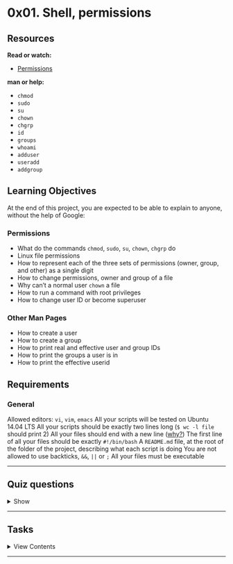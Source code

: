 # 0x01. Shell, permissions

## Resources

**Read or watch:**

- [Permissions](http://linuxcommand.org/lc3_lts0090.php)

**man or help:**

- `chmod`
- `sudo`
- `su`
- `chown`
- `chgrp`
- `id`
- `groups`
- `whoami`
- `adduser`
- `useradd`
- `addgroup`

## Learning Objectives

At the end of this project, you are expected to be able to explain to anyone, without the help of Google:

### Permissions

- What do the commands `chmod`, `sudo`, `su`, `chown`, `chgrp` do
- Linux file permissions
- How to represent each of the three sets of permissions (owner, group, and other) as a single digit
- How to change permissions, owner and group of a file
- Why can’t a normal user `chown` a file
- How to run a command with root privileges
- How to change user ID or become superuser

### Other Man Pages

- How to create a user
- How to create a group
- How to print real and effective user and group IDs
- How to print the groups a user is in
- How to print the effective userid

## Requirements

### General

Allowed editors: `vi`, `vim`, `emacs`
All your scripts will be tested on Ubuntu 14.04 LTS
All your scripts should be exactly two lines long (`$ wc -l file` should print 2)
All your files should end with a new line ([why?](https://unix.stackexchange.com/questions/18743/whats-the-point-in-adding-a-new-line-to-the-end-of-a-file/18789))
The first line of all your files should be exactly `#!/bin/bash`
A `README.md` file, at the root of the folder of the project, describing what each script is doing
You are not allowed to use backticks, `&&`, `||` or `;`
All your files must be executable

---

## Quiz questions

<details>
<summary>Show</summary>
  
### Question #0

Which command should I use for changing a file permission?

- [ ] su
- [x] chmod
- [ ] chown
- [ ] chgrp

### Question #1

Which command should I use for changing a file owner?

- [ ] su
- [ ] chmod
- [x] chown
- [ ] chgrp

### Question #2

What is the permission value for a file without any restriction?

- [ ] 600
- [ ] 644
- [x] 777

### Question #3

What is the permission value for a file read only for the group owner?

- [x] 040
- [ ] 050
- [ ] 060
- [ ] 070

### Question #4

What is the numerical value for the `rwx------` permission?

- [ ] 600
- [ ] 621
- [ ] 704
- [x] 700

### Question #5

What is the numerical value for the `r-xr--r--` permission?

- [ ] 522
- [x] 544
- [ ] 644
- [ ] 411

### Question #6

What is the numerical value for the `----w---x` permission?

- [ ] 123
- [ ] 121
- [ ] 221
- [x] 021

</details>

---

## Tasks

<details>
<summary>View Contents</summary>

### [0. My name is Betty](./0-iam_betty)

Create a script that changes your user ID to `betty`.

- You should use exactly 8 characters for your command (+1 character for the new line)
- You can assume that the user `betty` will exist when we will run your script

```
julien@ubuntu:/tmp/h$ tail -1 0-iam_betty | wc -c
9
julien@ubuntu:/tmp/h$
```

**Repo:**

* GitHub repository: `holberton-system_engineering-devops`
* Directory: `0x01-shell_permissions`
* File: `0-iam_betty`

### [1. Who am I](./1-who_am_i)

Write a script that prints the effective userid of the current user.

```
julien@ubuntu:/tmp/h$ ./1-who_am_i
julien
julien@ubuntu:/tmp/h$ 
```

**Repo:**

* GitHub repository: `holberton-system_engineering-devops`
* Directory: `0x01-shell_permissions`
* File: `1-who_am_i`

### [2. Groups](./2-groups)

Write a script that prints all the groups the current user is part of.

```
julien@ubuntu:/tmp/h$ ./2-groups
julien adm cdrom sudo dip plugdev lpadmin sambashare
julien@ubuntu:/tmp/h$ 
```

Note: depending on the user, you will get a different output.

**Repo:**

* GitHub repository: `holberton-system_engineering-devops`
* Directory: `0x01-shell_permissions`
* File: `2-groups`

### [3. New owner](./3-new_owner)

Write a script that changes the owner of the file `hello` to the user `betty`.

```
julien@ubuntu:/tmp/h$ ls -l
total 4
-rwxrw-r-- 1 julien julien 30 Sep 20 14:23 3-new_owner
-rw-rw-r-- 1 julien julien  0 Sep 20 14:18 hello
julien@ubuntu:/tmp/h$ sudo ./3-new_owner 
julien@ubuntu:/tmp/h$ ls -l
total 4
-rwxrw-r-- 1 julien julien 30 Sep 20 14:23 3-new_owner
-rw-rw-r-- 1 betty  julien  0 Sep 20 14:18 hello
julien@ubuntu:/tmp/h$
```

**Repo:**

* GitHub repository: `holberton-system_engineering-devops`
* Directory: `0x01-shell_permissions`
* File: `3-new_owner`

### [4. Empty!](./4-empty)

Write a script that creates an empty file called `hello`.

**Repo:**

* GitHub repository: `holberton-system_engineering-devops`
* Directory: `0x01-shell_permissions`
* File: `4-empty`

### [5. Execute](./5-execute)

Write a script that adds execute permission to the owner of the file `hello`.

- The file `hello` will be in the working directory

```
julien@ubuntu:/tmp/h$ ls -l
total 8
-rwxrw-r-- 1 julien julien 28 Sep 20 14:26 5-execute
-rw-rw-r-- 1 julien julien 23 Sep 20 14:25 hello
julien@ubuntu:/tmp/h$ ./hello
bash: ./hello: Permission denied
julien@ubuntu:/tmp/h$ ./5-execute 
julien@ubuntu:/tmp/h$ ls -l
total 8
-rwxrw-r-- 1 julien julien 28 Sep 20 14:26 5-execute
-rwxrw-r-- 1 julien julien 23 Sep 20 14:25 hello
julien@ubuntu:/tmp/h$ 
```

**Repo:**

* GitHub repository: `holberton-system_engineering-devops`
* Directory: `0x01-shell_permissions`
* File: `5-execute`

### [6. Multiple permissions](./6-multiple_permissions)

Write a script that adds execute permission to the owner and the group owner, and read permission to other users, to the file `hello`.

- The file `hello` will be in the working directory

```
julien@ubuntu:/tmp/h$ ls -l
total 8
-rwxrw-r-- 1 julien julien 36 Sep 20 14:31 6-multiple_permissions
-r--r----- 1 julien julien 23 Sep 20 14:25 hello
julien@ubuntu:/tmp/h$ ./6-multiple_permissions 
julien@ubuntu:/tmp/h$ ls -l
total 8
-rwxrw-r-- 1 julien julien 36 Sep 20 14:31 6-multiple_permissions
-r-xr-xr-- 1 julien julien 23 Sep 20 14:25 hello
julien@ubuntu:/tmp/h$ 
```

**Repo:**

* GitHub repository: `holberton-system_engineering-devops`
* Directory: `0x01-shell_permissions`
* File: `6-multiple_permissions`

### [7. Everybody!](./7-everybody)

Write a script that adds execution permission to the owner, the group owner and the other users, to the file `hello`

- The file `hello` will be in the working directory
- You are not allowed to use commas for this script

```
julien@ubuntu:/tmp/h$ ls -l
total 8
-rwxrw-r-- 1 julien julien 28 Sep 20 14:35 7-everybody
-rw-r----- 1 julien julien 23 Sep 20 14:25 hello
julien@ubuntu:/tmp/h$ ./7-everybody 
julien@ubuntu:/tmp/h$ ls -l
total 8
-rwxrw-r-- 1 julien julien 28 Sep 20 14:35 7-everybody
-rwxr-x--x 1 julien julien 23 Sep 20 14:25 hello
julien@ubuntu:/tmp/h$ 
```

**Repo:**

* GitHub repository: `holberton-system_engineering-devops`
* Directory: `0x01-shell_permissions`
* File: `7-everybody`

### [8. James Bond](./8-James_Bond)

Write a script that sets the permission to the file `hello` as follows:

- Owner: no permission at all
- Group: no permission at all
- Other users: all the permissions

The file `hello` will be in the working directory You are not allowed to use commas for this script

```
julien@ubuntu:/tmp/h$ ls -l
total 8
-rwxrw-r-- 1 julien julien 28 Sep 20 14:40 8-James_Bond
-rwxr-x--x 1 julien julien 23 Sep 20 14:25 hello
julien@ubuntu:/tmp/h$ ./8-James_Bond 
julien@ubuntu:/tmp/h$ ls -l
total 8
-rwxrw-r-- 1 julien julien 28 Sep 20 14:40 8-James_Bond
-------rwx 1 julien julien 23 Sep 20 14:25 hello
julien@ubuntu:/tmp/h$ 
```

**Repo:**

* GitHub repository: `holberton-system_engineering-devops`
* Directory: `0x01-shell_permissions`
* File: `8-James_Bond`

### [9. John Doe](./9-John_Doe)

Write a script that sets the mode of the file `hello` to this:

```
-rwxr-x-wx 1 julien julien 23 Sep 20 14:25 hello
```

- The file `hello` will be in the working directory
- You are not allowed to use commas for this script

**Repo:**

* GitHub repository: `holberton-system_engineering-devops`
* Directory: `0x01-shell_permissions`
* File: `9-John_Doe`

### [10. Look in the mirror](./10-mirror_permissions)

Write a script that sets the mode of the file `hello` the same as `olleh`’s mode.

- The file `hello` will be in the working directory
- The file `olleh` will be in the working directory

```
julien@ubuntu:/tmp/h$ ls -l
total 8
-rwxrw-r-- 1 julien julien 42 Sep 20 14:45 10-mirror_permissions
-rwxr-x-wx 1 julien julien 23 Sep 20 14:25 hello
-rw-rw-r-- 1 julien julien  0 Sep 20 14:43 olleh
julien@ubuntu:/tmp/h$ ./10-mirror_permissions 
julien@ubuntu:/tmp/h$ ls -l
total 8
-rwxrw-r-- 1 julien julien 42 Sep 20 14:45 10-mirror_permissions
-rw-rw-r-- 1 julien julien 23 Sep 20 14:25 hello
-rw-rw-r-- 1 julien julien  0 Sep 20 14:43 olleh
julien@ubuntu:/tmp/h$ 
```

Note: the mode of `olleh` will not always be 664. Make sure your script works for any mode.

**Repo:**

* GitHub repository: `holberton-system_engineering-devops`
* Directory: `0x01-shell_permissions`
* File: `10-mirror_permissions`

### [11. Directories](./11-directories_permissions)

Create a script that adds execute permission to all subdirectories of the current directory for the owner, the group owner and all other users. Regular files should not be changed.

```
julien@ubuntu:/tmp/h$ ls -l
total 20
-rwxrwxr-x 1 julien julien   24 Sep 20 14:53 11-directories_permissions
drwx------ 2 julien julien 4096 Sep 20 14:49 dir0
drwx------ 2 julien julien 4096 Sep 20 14:49 dir1
drwx------ 2 julien julien 4096 Sep 20 14:49 dir2
-rw-rw-r-- 1 julien julien   23 Sep 20 14:25 hello
julien@ubuntu:/tmp/h$ ./11-directories_permissions 
julien@ubuntu:/tmp/h$ ls -l
total 20
-rwxrwxr-x 1 julien julien   24 Sep 20 14:53 11-directories_permissions
drwx--x--x 2 julien julien 4096 Sep 20 14:49 dir0
drwx--x--x 2 julien julien 4096 Sep 20 14:49 dir1
drwx--x--x 2 julien julien 4096 Sep 20 14:49 dir2
-rw-rw-r-- 1 julien julien   23 Sep 20 14:25 hello
julien@ubuntu:/tmp/h$ 
```

**Repo:**

* GitHub repository: `holberton-system_engineering-devops`
* Directory: `0x01-shell_permissions`
* File: `11-directories_permissions`

### [12. More directories](./12-directory_permissions)

Create a script that creates a directory called `dir_holberton` with permissions 751 in the working directory.

```
julien@ubuntu:/tmp/h$ ls -l
total 20
-rwxrwxr-x 1 julien julien   39 Sep 20 14:59 12-directory_permissions
drwx--x--x 2 julien julien 4096 Sep 20 14:49 dir0
drwx--x--x 2 julien julien 4096 Sep 20 14:49 dir1
drwx--x--x 2 julien julien 4096 Sep 20 14:49 dir2
-rw-rw-r-- 1 julien julien   23 Sep 20 14:25 hello
julien@ubuntu:/tmp/h$ ./12-directory_permission s
julien@ubuntu:/tmp/h$ ls -l
total 24
-rwxrwxr-x 1 julien julien   39 Sep 20 14:59 12-directory_permissions
drwx--x--x 2 julien julien 4096 Sep 20 14:49 dir0
drwx--x--x 2 julien julien 4096 Sep 20 14:49 dir1
drwx--x--x 2 julien julien 4096 Sep 20 14:49 dir2
drwxr-x--x 2 julien julien 4096 Sep 20 14:59 dir_holberton
-rw-rw-r-- 1 julien julien   23 Sep 20 14:25 hello
julien@ubuntu:/tmp/h$ 
```

**Repo:**

* GitHub repository: `holberton-system_engineering-devops`
* Directory: `0x01-shell_permissions`
* File: `12-directory_permissions`

### [13. Change group](./13-change_group)

Write a script that changes the group owner to `holberton` for the file `hello`

- The file `hello` will be in the working directory

```
julien@ubuntu:/tmp/h$ ls -l
total 24
-rwxrwxr-x 1 julien julien   34 Sep 20 15:03 13-change_group
drwx--x--x 2 julien julien 4096 Sep 20 14:49 dir0
drwx--x--x 2 julien julien 4096 Sep 20 14:49 dir1
drwx--x--x 2 julien julien 4096 Sep 20 14:49 dir2
drwxr-x--x 2 julien julien 4096 Sep 20 14:59 dir_holberton
-rw-rw-r-- 1 julien julien   23 Sep 20 14:25 hello
julien@ubuntu:/tmp/h$ sudo ./13-change_group 
julien@ubuntu:/tmp/h$ ls -l
total 24
-rwxrwxr-x 1 julien julien      34 Sep 20 15:03 13-change_group
drwx--x--x 2 julien julien    4096 Sep 20 14:49 dir0
drwx--x--x 2 julien julien    4096 Sep 20 14:49 dir1
drwx--x--x 2 julien julien    4096 Sep 20 14:49 dir2
drwxr-x--x 2 julien julien    4096 Sep 20 14:59 dir_holberton
-rw-rw-r-- 1 julien holberton   23 Sep 20 14:25 hello
julien@ubuntu:/tmp/h$ 
```

**Repo:**

* GitHub repository: `holberton-system_engineering-devops`
* Directory: `0x01-shell_permissions`
* File: `13-change_group`

### [14. Owner and group](./14-change_owner_and_group)

Write a script that changes the owner to `betty` and the group owner to `holberton` for all the files and directories in the working directory.

```
julien@ubuntu:/tmp/h$ ls -l
total 24
-rwxrwxr-x 1 julien julien   36 Sep 20 15:06 14-change_owner_and_group
drwx--x--x 2 julien julien 4096 Sep 20 14:49 dir0
drwx--x--x 2 julien julien 4096 Sep 20 14:49 dir1
drwx--x--x 2 julien julien 4096 Sep 20 14:49 dir2
drwxr-x--x 2 julien julien 4096 Sep 20 14:59 dir_holberton
-rw-rw-r-- 1 julien julien   23 Sep 20 14:25 hello
julien@ubuntu:/tmp/h$ sudo ./14-change_owner_and_group 
julien@ubuntu:/tmp/h$ ls -l
total 24
-rwxrwxr-x 1 betty holberton   36 Sep 20 15:06 14-change_owner_and_group
drwx--x--x 2 betty holberton 4096 Sep 20 14:49 dir0
drwx--x--x 2 betty holberton 4096 Sep 20 14:49 dir1
drwx--x--x 2 betty holberton 4096 Sep 20 14:49 dir2
drwxr-x--x 2 betty holberton 4096 Sep 20 14:59 dir_holberton
-rw-rw-r-- 1 betty holberton   23 Sep 20 14:25 hello
julien@ubuntu:/tmp/h$ 
```

**Repo:**

* GitHub repository: `holberton-system_engineering-devops`
* Directory: `0x01-shell_permissions`
* File: `14-change_owner_and_group`

### [15. Symbolic links](./15-symbolic_link_permissions)

Write a script that changes the owner and the group owner of the file `_hello` to `betty` and `holberton` respectively.

- The file `_hello` is in the working directory
- The file `_hello` is a symbolic link

```
julien@ubuntu:/tmp/h$ ls -l
total 24
-rwxrwxr-x 1 julien julien   44 Sep 20 15:12 15-symbolic_link_permissions
-rw-rw-r-- 1 julien julien   23 Sep 20 14:25 hello
lrwxrwxrwx 1 julien julien    5 Sep 20 15:10 _hello -> hello
julien@ubuntu:/tmp/h$ sudo ./15-symbolic_link_permissions 
julien@ubuntu:/tmp/h$ ls -l
total 24
-rwxrwxr-x 1 julien julien      44 Sep 20 15:12 15-symbolic_link_permissions
-rw-rw-r-- 1 julien julien      23 Sep 20 14:25 hello
lrwxrwxrwx 1 betty  holberton    5 Sep 20 15:10 _hello -> hello
julien@ubuntu:/tmp/h$ 
```

**Repo:**

* GitHub repository: `holberton-system_engineering-devops`
* Directory: `0x01-shell_permissions`
* File: `15-symbolic_link_permissions`

### [16. If only](./16-if_only)

Write a script that changes the owner of the file `hello` to `betty` only if it is owned by the user `guillaume`.

- The file `hello` will be in the working directory

```
julien@ubuntu:/tmp/h$ ls -l
total 24
-rwxrwxr-x 1 julien    julien      47 Sep 20 15:18 16-if_only
-rw-rw-r-- 1 guillaume julien      23 Sep 20 14:25 hello
julien@ubuntu:/tmp/h$ sudo ./16-if_only 
julien@ubuntu:/tmp/h$ ls -l
total 24
-rwxrwxr-x 1 julien julien      47 Sep 20 15:18 16-if_only
-rw-rw-r-- 1 betty  julien      23 Sep 20 14:25 hello
julien@ubuntu:/tmp/h$ 
```

**Repo:**

* GitHub repository: `holberton-system_engineering-devops`
* Directory: `0x01-shell_permissions`
* File: `16-if_only`

### [17. Star Wars #advanced](./100-Star_Wars)

Write a script that will play the StarWars IV episode in the terminal.

**Repo:**

* GitHub repository: `holberton-system_engineering-devops`
* Directory: `0x01-shell_permissions`
* File: `100-Star_Wars`

### [18. RTFM #advanced](./101-man_holberton)

Create a man page that looks exactly like this one and passes all checks.

NOTE: A new line is not necessary at the end of this file, refer to the output of `wc`, as shown below.

```
ubuntu@ip-172-31-63-244:/tmp/man$ wc 101-man_holberton
 16  89 608 101-man_holberton
ubuntu@ip-172-31-63-244:/tmp/man$ man ./101-man_holberton
```

**Repo:**

* GitHub repository: `holberton-system_engineering-devops`
* Directory: `0x01-shell_permissions`
* File: `101-man_holberton`

</details>

---

